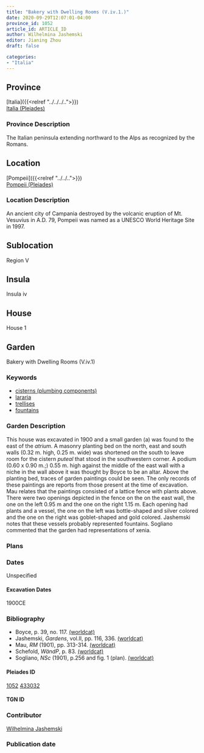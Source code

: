 ```yaml
---
title: "Bakery with Dwelling Rooms (V.iv.1.)"
date: 2020-09-29T12:07:01-04:00
province_id: 1052
article_id: ARTICLE_ID
author: Wilhelmina Jashemski
editor: Jianing Zhou
draft: false

categories:
- "Italia"
---
```


## Province
[Italia]({{<relref "../../../..">}}) \
[Italia (Pleiades)](https://pleiades.stoa.org/places/1052)

### Province Description
<!-- DESCRIPTION -->
The Italian peninsula extending northward to the Alps as recognized by the Romans.


## Location
[Pompeii]({{<relref "../../..">}}) \
[Pompeii (Pleiades)](https://pleiades.stoa.org/places/433032)

<!--### Location Description-->
### Location Description
An ancient city of Campania destroyed by the volcanic eruption of Mt. Vesuvius in A.D. 79, Pompeii was named as a UNESCO World Heritage Site in 1997.

<!-- LEAVE THIS BLANK FOR NOW -->

## Sublocation
Region V


## Insula
Insula iv


## House
House 1

## Garden
Bakery with Dwelling Rooms (V.iv.1)

### Keywords
- [cisterns (plumbing components)](http://vocab.getty.edu/page/aat/300052558)
- [lararia](http://vocab.getty.edu/page/aat/300400600)  
- [trellises](http://vocab.getty.edu/page/aat/300006785)
- [fountains](http://vocab.getty.edu/page/aat/300006179)

### Garden Description
This house was excavated in 1900 and a small garden (a) was found to the east of the *atrium*. A masonry planting bed on the north, east and south walls (0.32 m. high, 0.25 m. wide) was shortened on the south to leave room for the cistern *puteal* that stood in the southwestern corner. A podium (0.60 x 0.90 m.;) 0.55 m. high against the middle of the east wall with a niche in the wall above it was thought by Boyce to be an altar. Above the planting bed, traces of garden paintings could be seen. The only records of these paintings are reports from those present at the time of excavation. Mau relates that the paintings consisted of a lattice fence with plants above. There were two openings depicted in the fence on the on the east wall, the one on the left 0.95 m and the one on the right 1.15 m.  Each opening had plants and a vessel, the one on the left was bottle-shaped and silver colored and the one on the right was goblet-shaped and gold colored. Jashemski notes that these vessels probably represented fountains. Sogliano commented that the garden had representations of xenia.


### Plans

<!--{{< figure src="../images/Euro_GaAq_Montreal_Villa de Séviac.png" alt="Topographic plan of the Villa de Séviac, a grand villa with a main structure around a vast peristyle, with exterior façade galleries and baths adjacent to a second courtyard to the south." title="Fig. 1: Topographic Plan of the Villa de Séviac, drawing by M. -P. R., based on the the 1/25000e map of the IGN." >}}
-->

<!--### Images-->


### Dates
Unspecified

#### Excavation Dates
1900CE

### Bibliography
* Boyce, p. 39, no. 117. [(worldcat)](http://www.worldcat.org/oclc/491367250)
* Jashemski, *Gardens*, vol.II, pp. 116, 336.  [(worldcat)](http://www.worldcat.org/oclc/1029851777)
* Mau, *RM* (1901), pp. 313-314. [(worldcat)](http://www.worldcat.org/oclc/1189330863)
* Schefold, *WändP*, p. 83. [(worldcat)](http://www.worldcat.org/oclc/1100462668)
* Sogliano, *NSc* (1901), p.256 and fig. 1 (plan). [(worldcat)](http://www.worldcat.org/oclc/1091982220)


<!--#### Periodo ID-->

<!-- [PERIODO_ID](https://pleiades.stoa.org/places/PLEIADES_ID) -->

#### Pleiades ID
[1052](https://pleiades.stoa.org/places/1052)
[433032](https://pleiades.stoa.org/places/433032)

#### TGN ID


### Contributor
[Wilhelmina Jashemski](https://lib.guides.umd.edu/c.php?g=326514&p=2193250)

### Publication date


<!--### Related articles-->

<!-- Links to other related articles. Leave blank for now -->
